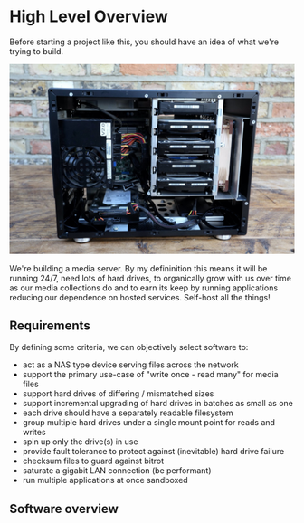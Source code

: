 # High Level Overview

Before starting a project like this, you should have an idea of what we're trying to build.

![server](../images/q25b.jpg)

We're building a media server. By my defininition this means it will be running 24/7, need lots of hard drives, to organically grow with us over time as our media collections do and to earn its keep by running applications reducing our dependence on hosted services. Self-host all the things!

## Requirements



By defining some criteria, we can objectively select software to:

* act as a NAS type device serving files across the network
* support the primary use-case of "write once - read many" for media files
* support hard drives of differing / mismatched sizes
* support incremental upgrading of hard drives in batches as small as one
* each drive should have a separately readable filesystem
* group multiple hard drives under a single mount point for reads and writes
* spin up only the drive(s) in use
* provide fault tolerance to protect against (inevitable) hard drive failure
* checksum files to guard against bitrot
* saturate a gigabit LAN connection (be performant)
* run multiple applications at once sandboxed

## Software overview